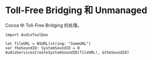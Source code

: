 # Toll-Free Bridging 和 Unmanaged

Cocoa 中 Toll-Free Bridging 的处理。

	import AudioToolbox
	
	let fileURL = NSURL(string: "SomeURL")
	var theSoundID: SystemSoundID = 0
	AudioServicesCreateSystemSoundID(fileURL!, &theSoundID)
	
	